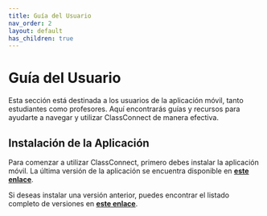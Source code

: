 ```yaml
---
title: Guía del Usuario
nav_order: 2
layout: default
has_children: true
---
```


# Guía del Usuario

Esta sección está destinada a los usuarios de la aplicación móvil, tanto estudiantes como profesores. Aquí encontrarás guías y recursos para ayudarte a navegar y utilizar ClassConnect de manera efectiva.

## Instalación de la Aplicación

Para comenzar a utilizar ClassConnect, primero debes instalar la aplicación móvil. La última versión de la aplicación se encuentra disponible en [**este enlace**](https://drive.google.com/file/d/1UXh4LIykKV8ff_Toj8KiJCrwMpVeYVBS).

Si deseas instalar una versión anterior, puedes encontrar el listado completo de versiones en [**este enlace**](https://drive.google.com/drive/folders/1ZNNe2OGeG5m7FtD-6gwUiyjKAGAuWs5H).
